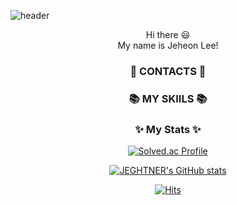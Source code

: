 ![header](https://capsule-render.vercel.app/api?type=waving&color=auto&height=220&section=header&text=Hello%20World!&fontSize=60&animation=fadeIn&fontAlignY=38&desc=I'm%20Jeheon%20Lee!&descAlignY=58&descAlign=60)
<div align=center> Hi there 😃 </div>
<div align=center> My name is Jeheon Lee!  </div>

### <div align=center> 🌈 CONTACTS 🌈 </div>

<div align=center> 
</div>

### <div align=center> 📚 MY SKIILS 📚 </div>

<div align=center> 
</div>

<div align=center>

### ✨ My Stats ✨

[![Solved.ac Profile](http://mazassumnida.wtf/api/v2/generate_badge?boj=jeheon0717)](https://solved.ac/jeheon0717)
  
[![JEGHTNER's GitHub stats](https://github-readme-stats-z2ug.vercel.app/api?username=JEGHTNER)](https://github.com/anuraghazra/github-readme-stats)

[![Hits](https://hits.seeyoufarm.com/api/count/incr/badge.svg?url=https%3A%2F%2Fgithub.com%2FJEGHTNER&count_bg=%2379C83D&title_bg=%23555555&icon=&icon_color=%23E7E7E7&title=hits&edge_flat=false)](https://hits.seeyoufarm.com)
